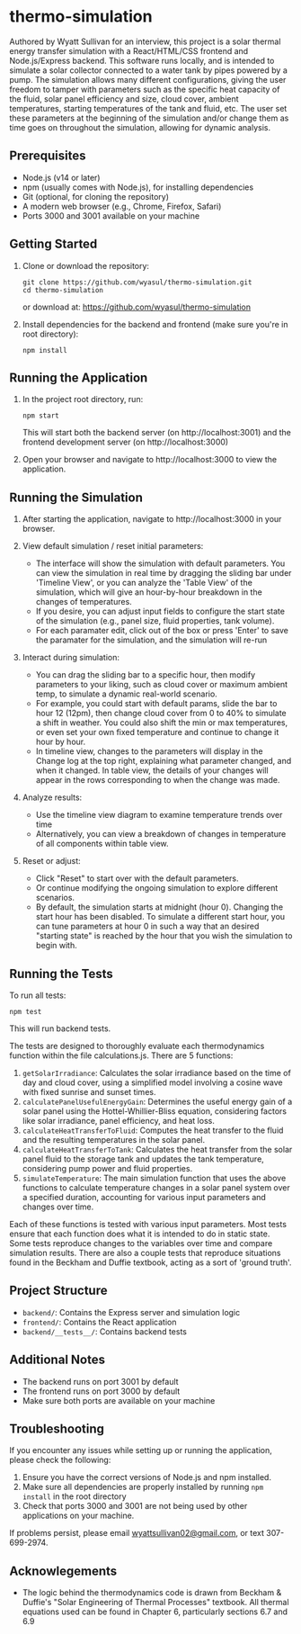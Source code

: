 # thermo-simulation

Authored by Wyatt Sullivan for an interview, this project is a solar thermal energy transfer simulation with a React/HTML/CSS frontend and Node.js/Express backend. This software runs locally, and is intended to simulate a solar collector connected to a water tank by pipes powered by a pump. The simulation allows many different configurations, giving the user freedom to tamper with parameters such as the specific heat capacity of the fluid, solar panel efficiency and size, cloud cover, ambient temperatures, starting temperatures of the tank and fluid, etc. The user set these parameters at the beginning of the simulation and/or change them as time goes on throughout the simulation, allowing for dynamic analysis. 

## Prerequisites

- Node.js (v14 or later)
- npm (usually comes with Node.js), for installing dependencies
- Git (optional, for cloning the repository)
- A modern web browser (e.g., Chrome, Firefox, Safari)
- Ports 3000 and 3001 available on your machine

## Getting Started

1. Clone or download the repository:
   ```
   git clone https://github.com/wyasul/thermo-simulation.git
   cd thermo-simulation
   ```
   or download at: https://github.com/wyasul/thermo-simulation

2. Install dependencies for the backend and frontend (make sure you're in root directory):
   ```
   npm install
   ```

## Running the Application

1. In the project root directory, run:
   ```
   npm start
   ```
   This will start both the backend server (on http://localhost:3001) and the frontend development server (on http://localhost:3000)

2. Open your browser and navigate to http://localhost:3000 to view the application.

## Running the Simulation

1. After starting the application, navigate to http://localhost:3000 in your browser.

2. View default simulation / reset initial parameters:
   - The interface will show the simulation with default parameters. You can view the simulation in real time by dragging the sliding bar under 'Timeline View', or you can 
   analyze the 'Table View' of the simulation, which will give an hour-by-hour breakdown in the changes of temperatures.
   - If you desire, you can adjust input fields to configure the start state of the simulation (e.g., panel size, fluid properties, tank volume).
   - For each paramater edit, click out of the box or press 'Enter' to save the paramater for the simulation, and the simulation will re-run

3. Interact during simulation:
   - You can drag the sliding bar to a specific hour, then modify parameters to your liking, such as cloud cover or maximum ambient temp, to simulate a dynamic real-world scenario.
   - For example, you could start with default params, slide the bar to hour 12 (12pm), then change cloud cover from 0 to 40% to simulate a shift in weather. You could also shift the min or max temperatures, or even set your own fixed temperature and continue to change it hour by hour.
   - In timeline view, changes to the parameters will display in the Change log at the top right, explaining what parameter changed, and when it changed. In table view, the details of your changes will appear in the rows corresponding to when the change was made.

5. Analyze results:
   - Use the timeline view diagram to examine temperature trends over time
   - Alternatively, you can view a breakdown of changes in temperature of all components within table view.

6. Reset or adjust:
   - Click "Reset" to start over with the default parameters.
   - Or continue modifying the ongoing simulation to explore different scenarios.
   - By default, the simulation starts at midnight (hour 0). Changing the start hour has been disabled. To simulate a different start hour, you can tune parameters at hour 0 in such a way that an desired "starting state" is reached by the hour that you wish the simulation to begin with.

## Running the Tests

To run all tests:
```
npm test
```
This will run backend tests. 

The tests are designed to thoroughly evaluate each thermodynamics function within the file calculations.js. There are 5 functions:

1. `getSolarIrradiance`: Calculates the solar irradiance based on the time of day and cloud cover, using a simplified model involving a cosine wave with fixed sunrise and sunset times.
2. `calculatePanelUsefulEnergyGain`: Determines the useful energy gain of a solar panel using the Hottel-Whillier-Bliss equation, considering factors like solar irradiance, panel efficiency, and heat loss.
3. `calculateHeatTransferToFluid`: Computes the heat transfer to the fluid and the resulting temperatures in the solar panel.
4. `calculateHeatTransferToTank`: Calculates the heat transfer from the solar panel fluid to the storage tank and updates the tank temperature, considering pump power and fluid properties.
5. `simulateTemperature`: The main simulation function that uses the above functions to calculate temperature changes in a solar panel system over a specified duration, accounting for various input parameters and changes over time.

Each of these functions is tested with various input parameters. Most tests ensure that each function does what it is intended to do in static state. Some tests reproduce changes to the variables over time and compare simulation results. There are also a couple tests that reproduce situations found in the Beckham and Duffie textbook, acting as a sort of 'ground truth'.

## Project Structure

- `backend/`: Contains the Express server and simulation logic
- `frontend/`: Contains the React application
- `backend/__tests__/`: Contains backend tests

## Additional Notes

- The backend runs on port 3001 by default
- The frontend runs on port 3000 by default
- Make sure both ports are available on your machine

## Troubleshooting

If you encounter any issues while setting up or running the application, please check the following:

1. Ensure you have the correct versions of Node.js and npm installed.
2. Make sure all dependencies are properly installed by running `npm install` in the root directory
3. Check that ports 3000 and 3001 are not being used by other applications on your machine.

If problems persist, please email wyattsullivan02@gmail.com, or text 307-699-2974.

## Acknowlegements

* The logic behind the thermodynamics code is drawn from Beckham & Duffie's "Solar Engineering of Thermal Processes" textbook. All thermal equations used can be found in Chapter 6, particularly sections 6.7 and 6.9